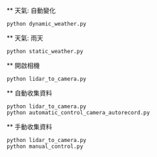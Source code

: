 ** 天氣: 自動變化
```
python dynamic_weather.py
```

** 天氣: 雨天
```
python static_weather.py
```

** 開啟相機
```
python lidar_to_camera.py
```

** 自動收集資料
```
python lidar_to_camera.py
python automatic_control_camera_autorecord.py
```

** 手動收集資料
```
python lidar_to_camera.py
python manual_control.py
```
